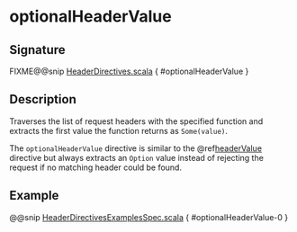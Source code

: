 <a id="optionalheadervalue"></a>
# optionalHeaderValue

## Signature

FIXME@@snip [HeaderDirectives.scala](../../../../../../../../../akka-http/src/main/scala/akka/http/scaladsl/server/directives/HeaderDirectives.scala) { #optionalHeaderValue }

## Description

Traverses the list of request headers with the specified function and extracts the first value the function returns as
`Some(value)`.

The `optionalHeaderValue` directive is similar to the @ref[headerValue](headerValue.md#headervalue) directive but always extracts an `Option`
value instead of rejecting the request if no matching header could be found.

## Example

@@snip [HeaderDirectivesExamplesSpec.scala](../../../../../../../test/scala/docs/http/scaladsl/server/directives/HeaderDirectivesExamplesSpec.scala) { #optionalHeaderValue-0 }